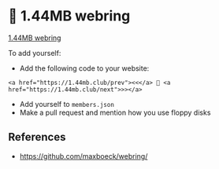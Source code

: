 # 💾 1.44MB webring

[1.44MB webring](https://1.44mb.club)

To add yourself:
- Add the following code to your website:
```
<a href="https://1.44mb.club/prev"><<</a> 💾 <a href="https://1.44mb.club/next">>></a>
```
- Add yourself to `members.json`
- Make a pull request and mention how you use floppy disks

## References
- https://github.com/maxboeck/webring/